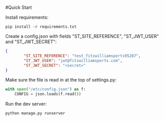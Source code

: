 #Quick Start

Install requirements:

```commandline
pip install -r requirements.txt
```

Create a config.json with fields "ST_SITE_REFERENCE", "ST_JWT_USER" and "ST_JWT_SECRET":

```json
{
        "ST_SITE_REFERENCE": "test_fitzwilliamsports95287",
        "ST_JWT_USER": "jwt@fitzwilliamsports.com",
        "ST_JWT_SECRET": "<secret>"
}
```

Make sure the file is read in at the top of settings.py:

```python
with open("/etc/config.json") as f:
    CONFIG = json.loads(f.read())
```

Run the dev server:

```commandline
python manage.py runserver
```
